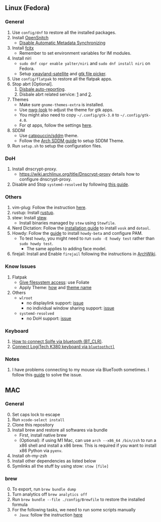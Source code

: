 ## Linux (Fedora)

### General

1. Use `config/dnf` to restore all the installed packages.
2. Install [OpenSnitch](https://github.com/evilsocket/opensnitch)
    - [Disable Automatic Metadata Synchronizing](https://www.reddit.com/r/Fedora/comments/p10a5o/comment/j5ysqw1/)
3. Install [fcitx](https://wiki.archlinux.org/title/Fcitx)
    - Remember to set environment variables for IM modules.
4. Install niri
    - `sudo dnf copr enable yalter/niri` and `sudo dnf install niri` on Fedora.
    - Setup [xwayland-satellite](https://github.com/YaLTeR/niri/wiki/Xwayland) and [gtk file picker](https://github.com/YaLTeR/niri/wiki/Important-Software#portals).
5. Use `config/flatpak` to restore all the flatpak apps.
6. Stop abrt \[Optional\].
    1. [Disbale auto-reporting](https://wiki.centos.org/TipsAndTricks(2f)ABRT.html).
    2. Disbale abrt related service: [1](https://unix.stackexchange.com/questions/556351/what-are-the-risks-for-disable-the-abrtd-service) and [2](https://robbinespu.gitlab.io/posts/disable-abrt-fedora/).
7. Themes
    - Make sure `gnome-themes-extra` is installed.
    - Use [nwg-look](https://github.com/nwg-piotr/nwg-look) to adjust the theme for gtk apps.
    - You might also need to copy `~/.config/gtk-3.0` to `~/.config/gtk-4.0`.
    - For qt apps, follow the settings [here](https://unix.stackexchange.com/questions/502722/dolphin-background-and-font-color-are-both-white/683366#683366).
8. SDDM
    - Use [catppuccin/sddm](https://github.com/catppuccin/sddm) theme.
    - Follow the [Arch SDDM guide](https://wiki.archlinux.org/title/SDDM) to setup SDDM Theme.
9. Run `setup.sh` to setup the configuration files.

### DoH

1. Install dnscrypt-proxy.
    - https://wiki.archlinux.org/title/Dnscrypt-proxy details how to configure dnscrypt-proxy.
2. Disable and Stop `systemd-resolved` by following [this guide](https://askubuntu.com/questions/907246/how-to-disable-systemd-resolved-in-ubuntu).

### Others

1. vim-plug: Follow the instruction [here](https://github.com/junegunn/vim-plug).
2. rustup: Install [rustup](https://www.rust-lang.org/tools/install).
3. stew: Install [stew](https://github.com/marwanhawari/stew?tab=readme-ov-file).
    - Install binaries managed by `stew` using `Stewfile`.
4. Nerd Dictation: Follow the [installation guide](https://github.com/ideasman42/nerd-dictation) to install `vosk` and `dotool`.
5. Howdy: Follow the [guide](https://github.com/boltgolt/howdy/issues/1004) to install `howdy-beta` and configure PAM.
    - To test `howdy`, you might need to run `sudo -E howdy test` rather than `sudo howdy test`.
        - The same applies to adding face model.
6. firejail: Install and Enable `firejail` following the instructions in [ArchWiki](https://wiki.archlinux.org/title/Firejail).

### Know Issues

1. Flatpak
    - [Give filesystem access](https://davejansen.com/give-full-filesystem-access-to-flatpak-installed-applications/): use Foliate
    - Apply Theme: [how](https://itsfoss.com/flatpak-app-apply-theme/) and [theme name](https://unix.stackexchange.com/questions/14129/gtk-enable-set-dark-theme-on-a-per-application-basis)
2. Others
    - `wlroot`
        - no displaylink support: [issue](https://gitlab.freedesktop.org/wlroots/wlroots/-/issues/1823)
        - no individual window sharing support: [issue](https://github.com/emersion/xdg-desktop-portal-wlr/issues/107)
    - `systemd-resolved`
        - no DoH support: [issue](https://github.com/systemd/systemd/issues/8639)

### Keyboard

1. [How to connect Solfe via bluetooth (BT_CLR)](https://www.reddit.com/r/ErgoMechKeyboards/comments/1j4k8gy/my_nicenano_sofle_wont_connect_via_bluetooth/).
2. [Connect LogiTech K380 keyboard via `bluetoothctl`](https://unix.stackexchange.com/questions/590221/pairing-logitech-k380-in-ubuntu-20-04)

### Notes

1. I have problems connecting to my mouse via BlueTooth sometimes. I follow this [guide](https://discussion.fedoraproject.org/t/bluetooth-device-not-connecting-fedora-40/125138/18) to solve the issue.

## MAC

### General

0. Set caps lock to escape
1. Run `xcode-select install`
2. Clone this repository
3. Install brew and restore all softwares via bundle
    - First, install native brew
    - (Optional): if using M1 Mac, can use `arch --x86_64 /bin/zsh` to run a x86 shell and install a x86 brew.
        This is required if you want to install x86 Python via `pyenv`.
4. Install oh-my-zsh
5. Install other dependencies as listed below
6. Symlinks all the stuff by using stow: `stow [file]`

### brew

0. To export, run `brew bundle dump`
1. Turn analytics off `brew analytics off`
2. Run `brew bundle --file ./config/Brewfile` to restore the installed formula
3. For the following tasks, we need to run some scripts manually
    - `Java`: follow the instruction [here](https://formulae.brew.sh/formula/openjdk@17)